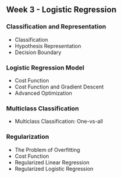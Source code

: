 ## Week 3 - Logistic Regression

### Classification and Representation
- Classification
- Hypothesis Representation
- Decision Boundary

### Logistic Regression Model
- Cost Function
- Cost Function and Gradient Descent
- Advanced Optimization

### Multiclass Classification
- Multiclass Classification: One-vs-all

### Regularization
- The Problem of Overfitting
- Cost Function
- Regularized Linear Regression
- Regularized Logistic Regression
